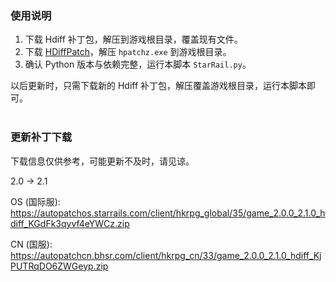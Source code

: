 ### 使用说明

1. 下载 Hdiff 补丁包，解压到游戏根目录，覆盖现有文件。
2. 下载 [HDiffPatch](https://github.com/sisong/HDiffPatch/releases)，解压 `hpatchz.exe` 到游戏根目录。
3. 确认 Python 版本与依赖完整，运行本脚本 `StarRail.py`。

以后更新时，只需下载新的 Hdiff 补丁包，解压覆盖游戏根目录，运行本脚本即可。
<br><br>
### 更新补丁下载

下载信息仅供参考，可能更新不及时，请见谅。

2.0 -> 2.1

OS (国际服): https://autopatchos.starrails.com/client/hkrpg_global/35/game_2.0.0_2.1.0_hdiff_KGdFk3qyvf4eYWCz.zip

CN (国服): https://autopatchcn.bhsr.com/client/hkrpg_cn/33/game_2.0.0_2.1.0_hdiff_KjPUTRqDO6ZWGeyp.zip
